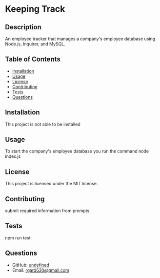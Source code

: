 
# Keeping Track

## Description
An employee tracker that manages a company's employee database using Node.js, Inquirer, and MySQL.

## Table of Contents
- [Installation](#installation)
- [Usage](#usage)
- [License](#license)
- [Contributing](#contributing)
- [Tests](#tests)
- [Questions](#questions)

## Installation
This project is not able to be installed

## Usage
To start the company's employee database you run the command node index.js

## License
This project is licensed under the MIT license.

## Contributing
submit required information from prompts

## Tests
npm run test

## Questions
- GitHub: [undefined](https://github.com/undefined)
- Email: rgard630@gmail.com
